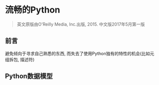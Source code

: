# 流畅的Python

> 英文原版由O'Reilly Media, Inc.出版, 2015. 中文版2017年5月第一版

## 前言

避免倾向于寻求自己熟悉的东西, 而失去了使用Python独有的特性的机会(比如元组拆包, 描述符)

## Python数据模型

